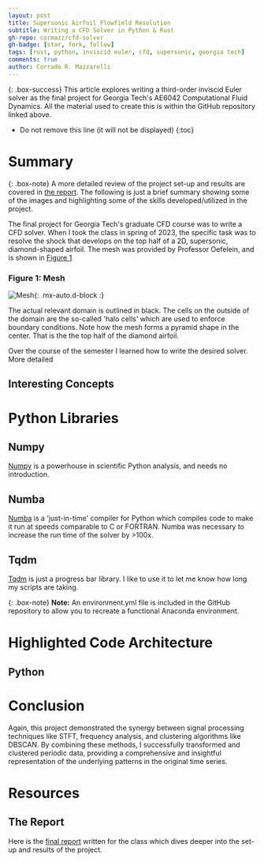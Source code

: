 ```yaml
---
layout: post
title: Supersonic Airfoil Flowfield Resolution
subtitle: Writing a CFD Solver in Python & Rust
gh-repo: cormazz/cfd-solver
gh-badge: [star, fork, follow]
tags: [rust, python, inviscid euler, cfd, supersonic, georgia tech]
comments: true
author: Corrado R. Mazzarelli
---
```


{: .box-success}
This article explores writing a third-order inviscid Euler solver as the final project for Georgia Tech's AE6042 Computational Fluid Dynamics. All the material used to create this is within the GitHub repository linked above.

* Do not remove this line (it will not be displayed)
{:toc}

# Summary

{: .box-note}
A more detailed review of the project set-up and results are covered in [the report](). The following is just a brief summary showing some of the images and highlighting some of the skills developed/utilized in the project.

The final project for Georgia Tech's graduate CFD course was to write a CFD solver. When I took the class in spring of 2023, the specific task was to resolve the shock that develops on the top half of a 2D, supersonic, diamond-shaped airfoil. The mesh was provided by Professor Oefelein, and is shown in [Figure 1](#figure-1-mesh)

### Figure 1: Mesh
![Mesh](https://corradomazzarelli.com/assets/blog_posts/bp.cfd/65x49_processed_mesh.png){: .mx-auto.d-block :}

The actual relevant domain is outlined in black. The cells on the outside of the domain are the so-called 'halo cells' which are used to enforce boundary conditions. Note how the mesh forms a pyramid shape in the center. That is the the top half of the diamond airfoil. 

Over the course of the semester I learned how to write the desired solver. More detailed



## Interesting Concepts


# Python Libraries

## Numpy
[Numpy](https://numpy.org/) is a powerhouse in scientific Python analysis, and needs no introduction.

## Numba
[Numba](https://numba.pydata.org/) is a 'just-in-time' compiler for Python which compiles code to make it run at speeds comparable to C or FORTRAN. Numba was necessary to increase the run time of the solver by >100x.

## Tqdm
[Tqdm](https://tqdm.github.io/) is just a progress bar library. I like to use it to let me know how long my scripts are taking. 

{: .box-note}
**Note:** An environment.yml file is included in the GitHub repository to allow you to recreate a functional Anaconda environment.

# Highlighted Code Architecture

## Python


# Conclusion

Again, this project demonstrated the synergy between signal processing techniques like STFT, frequency analysis, and clustering algorithms like DBSCAN. By combining these methods, I successfully transformed and clustered periodic data, providing a comprehensive and insightful representation of the underlying patterns in the original time series.

# Resources

## The Report
Here is the [final report](https://corradomazzarelli.com/assets/blog_posts/bp.cfd/65x49_processed_mesh_new.png) written for the class which dives deeper into the set-up and results of the project.